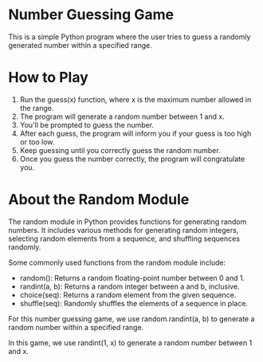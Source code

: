 # Number Guessing Game

This is a simple Python program where the user tries to guess a randomly generated number within a specified range.

# How to Play

1. Run the guess(x) function, where x is the maximum number allowed in the range.
2. The program will generate a random number between 1 and x.
3. You'll be prompted to guess the number.
4. After each guess, the program will inform you if your guess is too high or too low.
5. Keep guessing until you correctly guess the random number.
6. Once you guess the number correctly, the program will congratulate you.

# About the Random Module

The random module in Python provides functions for generating random numbers. It includes various methods for generating random integers, selecting random elements from a sequence, and shuffling sequences randomly.

Some commonly used functions from the random module include:
- random(): Returns a random floating-point number between 0 and 1.
- randint(a, b): Returns a random integer between a and b, inclusive.
- choice(seq): Returns a random element from the given sequence.
- shuffle(seq): Randomly shuffles the elements of a sequence in place.

For this number guessing game, we use random.randint(a, b) to generate a random number within a specified range.

In this game, we use randint(1, x) to generate a random number between 1 and x.
